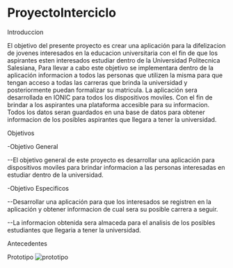 # ProyectoInterciclo

Introduccion 

El objetivo del presente proyecto es crear una aplicación para la difelizacion de jovenes interesados en la educacion universitaria con el fin de que los aspirantes esten interesados estudiar dentro de la Universidad Politecnica Salesiana, Para llevar a cabo este objetivo se implementara dentro de la aplicación informacion a todos las personas que utilizen la misma para que tengan acceso a todas las carreras que brinda la universidad y posteriormente puedan formalizar su matricula. La aplicación sera desarrollada en IONIC para todos los dispositivos moviles. Con el fin de brindar a los aspirantes una plataforma accesible para su informacion. Todos los datos seran guardados en una base de datos para obtener informacion de los posibles aspirantes que llegara a tener la universidad. 

Objetivos

-Objetivo General

--El objetivo general de este proyecto es desarrollar una aplicación para dispositivos moviles para brindar informacion a las personas interesadas en estudiar dentro de la universidad. 

-Objetivo Especificos 

--Desarrollar una aplicación para que los interesados se registren en la aplicación y obtener informacion de cual sera su posible carrera a seguir. 

--La informacion obtenida sera almaceda para el analisis de los posibles estudiantes que llegaria a tener la universidad. 


Antecedentes


Prototipo
![prototipo](https://user-images.githubusercontent.com/47520065/58437933-caa5fd80-8091-11e9-8088-1b8b1fb076be.png)
